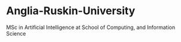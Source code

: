 # Anglia-Ruskin-University
MSc in Artificial Intelligence at School of Computing, and Information Science 
